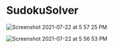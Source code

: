 # SudokuSolver

![Screenshot 2021-07-22 at 5 57 25 PM](https://user-images.githubusercontent.com/43475033/126639039-d2d84109-ac67-4436-a5d8-997e05b8f466.png)

![Screenshot 2021-07-22 at 5 56 53 PM](https://user-images.githubusercontent.com/43475033/126639052-2ae24abb-fbb6-445c-bfe5-a00ee8073b1a.png)
